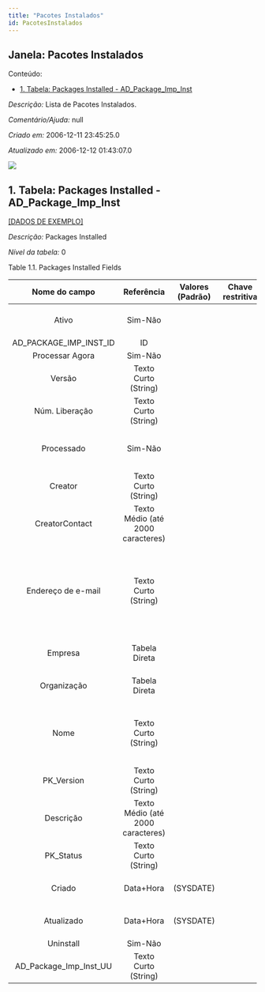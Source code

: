 ```yaml
---
title: "Pacotes Instalados"
id: PacotesInstalados
---
```

<div id="d158167e1" class="section chapter">

<div class="titlepage">

<div>

<div>

## Janela: Pacotes Instalados

</div>

</div>

</div>

<div class="toc">

<div class="toc-title">

Conteúdo:

</div>

  - <span class="section">[1. Tabela: Packages Installed -
    AD\_Package\_Imp\_Inst](#d158167e23)</span>

</div>

<span class="emphasis">*Descrição:* </span> Lista de Pacotes Instalados.

<span class="emphasis">*Comentário/Ajuda:* </span>null

<span class="emphasis"> *Criado em:* </span>2006-12-11 23:45:25.0

<span class="emphasis">*Atualizado em:* </span>2006-12-12 01:43:07.0

![](/img/manual/PacotesInstalados.png)

<div id="d158167e23" class="section section">

<div class="titlepage">

<div>

<div>

## 1. Tabela: Packages Installed - AD\_Package\_Imp\_Inst

</div>

</div>

</div>

[\[DADOS DE EXEMPLO\]](data/AD_Package_Imp_Inst_data)

<span class="emphasis">*Descrição:*</span> Packages Installed

<span class="emphasis">*Nível da tabela:* </span>0

</div>

<div id="d158167e36" class="table">

<div class="table-title">

Table 1.1. Packages Installed
Fields

</div>

<div class="table-contents">

|       Nome do campo        |            Referência             | Valores (Padrão) | Chave restritiva |        Regra de validação         |                Descrição                 |                                                                                                  Comentário/Ajuda                                                                                                  |
| :------------------------: | :-------------------------------: | :--------------: | :--------------: | :-------------------------------: | :--------------------------------------: | :----------------------------------------------------------------------------------------------------------------------------------------------------------------------------------------------------------------: |
|           Ativo            |              Sim-Não              |                  |                  |                                   |    (semelhante ao primeiro relatório)    |                                                                                                (ver o mesmo acima)                                                                                                 |
| AD\_PACKAGE\_IMP\_INST\_ID |                ID                 |                  |                  |                                   |                                          |                                                                                                                                                                                                                    |
|      Processar Agora       |              Sim-Não              |                  |                  |                                   |                                          |                                                                                                                                                                                                                    |
|           Versão           |       Texto Curto (String)        |                  |                  |                                   |     Version of the table definition      |                                                                            The Version indicates the version of this table definition.                                                                             |
|       Núm. Liberação       |       Texto Curto (String)        |                  |                  |                                   |         Internal Release Number          |                                                                                                                                                                                                                    |
|         Processado         |              Sim-Não              |                  |                  |                                   |     The document has been processed      |                                                                        The Processed checkbox indicates that a document has been processed.                                                                        |
|          Creator           |       Texto Curto (String)        |                  |                  |                                   |                                          |                                                                                                                                                                                                                    |
|       CreatorContact       | Texto Médio (até 2000 caracteres) |                  |                  |                                   |                                          |                                                                                                                                                                                                                    |
|     Endereço de e-mail     |       Texto Curto (String)        |                  |                  |                                   |         Electronic Mail Address          | The Email Address is the Electronic Mail ID for this User and should be fully qualified (e.g. joe.smith@company.com). The Email Address is used to access the self service application functionality from the web. |
|          Empresa           |           Tabela Direta           |                  |                  | AD\_Client.AD\_Client\_ID \< \> 0 |    (semelhante ao primeiro relatório)    |                                                                                                (ver o mesmo acima)                                                                                                 |
|        Organização         |           Tabela Direta           |                  |                  |                                   |    (semelhante ao primeiro relatório)    |                                                                                                (ver o mesmo acima)                                                                                                 |
|            Nome            |       Texto Curto (String)        |                  |                  |                                   |  Alphanumeric identifier of the entity   |                                    The name of an entity (record) is used as an default search option in addition to the search key. The name is up to 60 characters in length.                                    |
|        PK\_Version         |       Texto Curto (String)        |                  |                  |                                   |                                          |                                                                                                                                                                                                                    |
|         Descrição          | Texto Médio (até 2000 caracteres) |                  |                  |                                   | Optional short description of the record |                                                                                    A description is limited to 255 characters.                                                                                     |
|         PK\_Status         |       Texto Curto (String)        |                  |                  |                                   |                                          |                                                                                                                                                                                                                    |
|           Criado           |             Data+Hora             |    (SYSDATE)     |                  |                                   |       Date this record was created       |                                                                         The Created field indicates the date that this record was created.                                                                         |
|         Atualizado         |             Data+Hora             |    (SYSDATE)     |                  |                                   |       Date this record was updated       |                                                                         The Updated field indicates the date that this record was updated.                                                                         |
|         Uninstall          |              Sim-Não              |                  |                  |                                   |                                          |                                                                                                                                                                                                                    |
| AD\_Package\_Imp\_Inst\_UU |       Texto Curto (String)        |                  |                  |                                   |                                          |                                                                                                                                                                                                                    |

</div>

</div>

  

</div>
